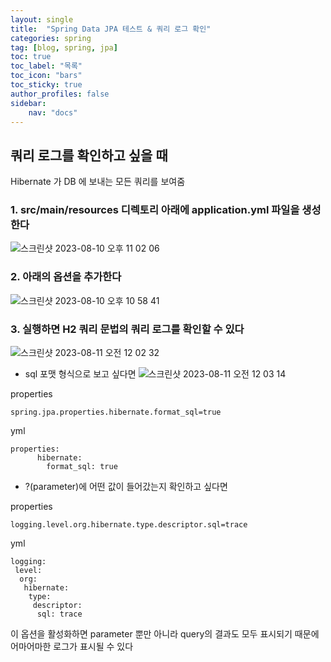 ```yaml
---
layout: single
title:  "Spring Data JPA 테스트 & 쿼리 로그 확인"
categories: spring
tag: [blog, spring, jpa]
toc: true
toc_label: "목록"
toc_icon: "bars"
toc_sticky: true
author_profiles: false
sidebar:
    nav: "docs"
---  
```


## 쿼리 로그를 확인하고 싶을 때  
Hibernate 가 DB 에 보내는 모든 쿼리를 보여줌


### 1. src/main/resources 디렉토리 아래에 application.yml 파일을 생성한다


![스크린샷 2023-08-10 오후 11 02 06](https://github.com/5selny/5selny.github.io/assets/115622936/3a81abfa-f320-41c0-aec9-2c32765b00db)


### 2. 아래의 옵션을 추가한다


![스크린샷 2023-08-10 오후 10 58 41](https://github.com/5selny/5selny.github.io/assets/115622936/9e90cef6-1b2d-430c-91f7-892760ccf29e)


### 3. 실행하면 H2 쿼리 문법의 쿼리 로그를 확인할 수 있다


![스크린샷 2023-08-11 오전 12 02 32](https://github.com/5selny/5selny.github.io/assets/115622936/cb1c4b9a-c675-4db6-be55-96f117dd118c) 

- sql 포맷 형식으로 보고 싶다면
![스크린샷 2023-08-11 오전 12 03 14](https://github.com/5selny/5selny.github.io/assets/115622936/6d8c0636-496e-4324-b75f-057f2c589376)

properties
```
spring.jpa.properties.hibernate.format_sql=true​
```
yml
```
properties:
      hibernate:
        format_sql: true
```


- ?(parameter)에 어떤 값이 들어갔는지 확인하고 싶다면

properties
```
logging.level.org.hibernate.type.descriptor.sql=trace
```
yml
```
logging:
 level:
  org:
   hibernate:
    type:
     descriptor:
      sql: trace​
```
이 옵션을 활성화하면 parameter 뿐만 아니라 query의 결과도 모두 표시되기 때문에 어마어마한 로그가 표시될 수 있다
 
  
